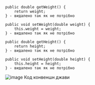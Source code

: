     public double getWeight() {
        return weight;
    } - видалено так як не потрібно

    public void setWeight(double weight) {
        this.weight = weight;
    } - видалено так як не потрібно

    public double getHeight() {
        return height;
    } - видалено так як не потрібно

    public void setHeight(double height) {
        this.height = height;
    } - видалено так як не потрібно
    
![image](https://github.com/murranik/untitled11-master/assets/60602487/76564789-cf5f-4ddb-9867-7fa9954ab0bb)
Код конвеншн джави
